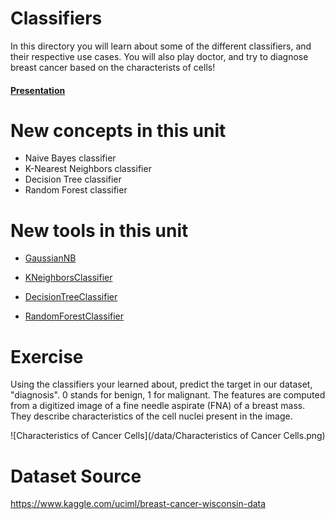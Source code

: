 # Classifiers

In this directory you will learn about some of the different classifiers, and their respective use cases.
You will also play doctor, and try to diagnose breast cancer based on the characterists of cells!

#### [Presentation](https://docs.google.com/presentation/d/1x3U1yHVQtT6oqR83fsVgXxQW_pwZLv1eMb3kPCtIlEk/edit?usp=sharing)

# New concepts in this unit
- Naive Bayes classifier
- K-Nearest Neighbors classifier
- Decision Tree classifier
- Random Forest classifier

# New tools in this unit
- [GaussianNB](http://scikit-learn.org/stable/modules/generated/sklearn.naive_bayes.GaussianNB.html)

- [KNeighborsClassifier](http://scikit-learn.org/stable/modules/generated/sklearn.neighbors.KNeighborsClassifier.html)

- [DecisionTreeClassifier](http://scikit-learn.org/stable/modules/generated/sklearn.tree.DecisionTreeClassifier.html)

- [RandomForestClassifier](http://scikit-learn.org/stable/modules/generated/sklearn.ensemble.RandomForestClassifier.html)

# Exercise
Using the classifiers your learned about, predict the target in our dataset, "diagnosis". 0 stands for benign, 1 for malignant.
The features are computed from a digitized image of a fine needle aspirate (FNA) of a breast mass. They describe characteristics of the cell nuclei present in the image.

![Characteristics of Cancer Cells](/data/Characteristics of Cancer Cells.png)

# Dataset Source

https://www.kaggle.com/uciml/breast-cancer-wisconsin-data


